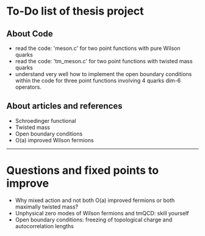 # To-Do list of thesis project

## About Code
- read the code: 'meson.c' for two point functions with pure Wilson quarks
- read the code: 'tm_meson.c' for two point functions with twisted mass quarks
- understand very well how to implement the open boundary conditions within the code for three point functions involving 4 quarks dim-6 operators.

## About articles and references
- Schroedinger functional
- Twisted mass
- Open boundary conditions
- O(a) improved Wilson fermions

---

# Questions and fixed points to improve
- Why mixed action and not both O(a) improved fermions or both maximally twisted mass?
- Unphysical zero modes of Wilson fermions and tmQCD: skill yourself
- Open boundary conditions: freezing of topological charge and autocorrelation lengths
